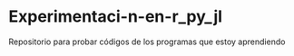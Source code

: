 # Experimentaci-n-en-r_py_jl
Repositorio para probar códigos de los programas que estoy aprendiendo
